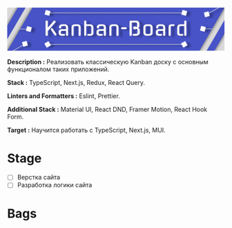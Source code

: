 <a href="https://www.figma.com/file/9Yhx0HJicMzainnp62TcfY/Kanban-Board?node-id=1%3A2&t=8aVkVlWN7Hq9Xzgf-1" title="Figma link"><img src="https://github.com/Innovavtion/kanban-board/blob/main/desing/Banner/Frame%201.png" alt="Kanban-Board"></a>

**Description :** Реализовать классическую Kanban доску с основным функционалом таких приложений.

**Stack :** TypeScript, Next.js, Redux, React Query.

**Linters and Formatters :** Eslint, Prettier.

**Additional Stack :** Material UI, React DND, Framer Motion, React Hook Form.

**Target :** Научится работать с TypeScript, Next.js, MUI.

# Stage

- [ ] Верстка сайта
- [ ] Разработка логики сайта

# Bags
